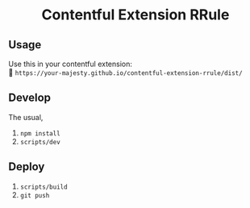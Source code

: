 <h1 align="center">Contentful Extension RRule</h1>

## Usage
Use this in your contentful extension:  
🔗 `https://your-majesty.github.io/contentful-extension-rrule/dist/`

## Develop
The usual,  
1. `npm install`
2. `scripts/dev`

## Deploy
1. `scripts/build`
2. `git push`